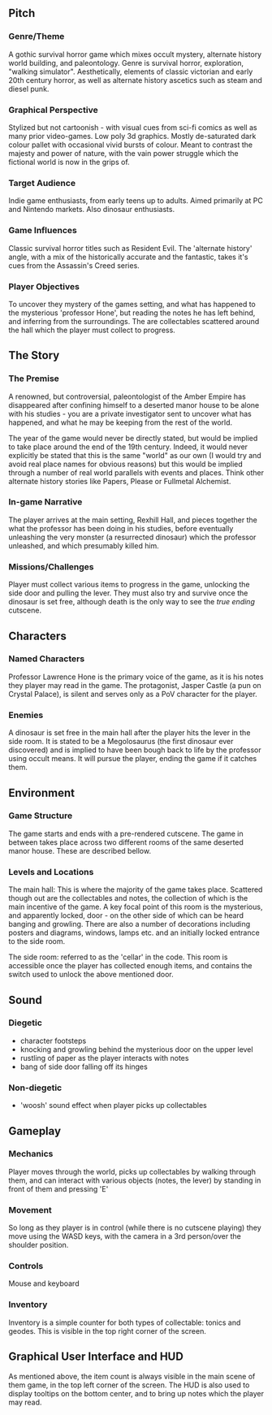## ​Pitch
### ​Genre/Theme

A gothic survival horror game which mixes occult mystery, alternate history world building, and paleontology. Genre is survival horror, exploration, "walking simulator". Aesthetically, elements of classic victorian and early 20th century horror, as well as alternate history ascetics such as steam and diesel punk.

### ​Graphical Perspective

Stylized but not cartoonish - with visual cues from sci-fi comics as well as many prior video-games. Low poly 3d graphics. Mostly de-saturated dark colour pallet with occasional vivid bursts of colour. Meant to contrast the majesty and power of nature, with the vain power struggle which the fictional world is now in the grips of.

### ​Target Audience

Indie game enthusiasts, from early teens up to adults. Aimed primarily at PC and Nintendo markets. Also dinosaur enthusiasts.

### ​Game Influences

Classic survival horror titles such as Resident Evil. The 'alternate history' angle, with a mix of the historically accurate and the fantastic, takes it's cues from the Assassin's Creed series.

### ​Player Objectives

To uncover they mystery of the games setting, and what has happened to the mysterious 'professor Hone', but reading the notes he has left behind, and inferring from the surroundings. The are collectables scattered around the hall which the player must collect to progress.

## ​The Story
### ​The Premise
A renowned, but controversial, paleontologist of the Amber Empire has disappeared after confining himself to a deserted manor house to be alone with his studies - you are a private investigator sent to uncover what has happened, and what he may be keeping from the rest of the world.

The year of the game would never be directly stated, but would be implied to take place around the end of the 19th century. Indeed, it would never explicitly be stated that this is the same "world" as our own (I would try and avoid real place names for obvious reasons) but this would be implied through a number of real world parallels with events and places. Think other alternate history stories like Papers, Please or Fullmetal Alchemist.

### ​In-game Narrative

The player arrives at the main setting, Rexhill Hall, and pieces together the what the professor has been doing in his studies, before eventually unleashing the very monster (a resurrected dinosaur) which the professor unleashed, and which presumably killed him.

### ​Missions/Challenges

Player must collect various items to progress in the game, unlocking the side door and pulling the lever. They must also try and survive once the dinosaur is set free, although death is the only way to see the *true ending* cutscene.

## Characters
### Named Characters
Professor Lawrence Hone is the primary voice of the game, as it is his notes they player may read in the game. The protagonist, Jasper Castle (a pun on Crystal Palace), is silent and serves only as a PoV character for the player.

### Enemies

A dinosaur is set free in the main hall after the player hits the lever in the side room. It is stated to be a Megolosaurus (the first dinosaur ever discovered) and is implied to have been bough back to life by the professor using occult means. It will pursue the player, ending the game if it catches them.

## ​Environment
### ​Game Structure

The game starts and ends with a pre-rendered cutscene. The game in between takes place across two different rooms of the same deserted manor house. These are described bellow.

### ​Levels and Locations

The main hall: This is where the majority of the game takes place. Scattered though out are the collectables and notes, the collection of which is the main incentive of the game. A key focal point of this room is the mysterious, and apparently locked, door - on the other side of which can be heard banging and growling. There are also a number of decorations including posters and diagrams, windows, lamps etc. and an initially locked entrance to the side room.

The side room: referred to as the 'cellar' in the code. This room is accessible once the player has collected enough items, and contains the switch used to unlock the above mentioned door. 

## Sound
### Diegetic

* character footsteps
* knocking and growling behind the mysterious door on the upper level
* rustling of paper as the player interacts with notes
* bang of side door falling off its hinges

### Non-diegetic

* 'woosh' sound effect when player picks up collectables

## ​Gameplay
### ​Mechanics

Player moves through the world, picks up collectables by walking through them, and can interact with various objects (notes, the lever) by standing in front of them and pressing 'E'

### ​Movement

So long as they player is in control (while there is no cutscene playing) they move using the WASD keys, with the camera in a 3rd person/over the shoulder position.

### ​Controls

Mouse and keyboard

### ​Inventory

Inventory is a simple counter for both types of collectable: tonics and geodes. This is visible in the top right corner of the screen.

## Graphical User Interface and HUD

As mentioned above, the item count is always visible in the main scene of them game, in the top left corner of the screen. The HUD is also used to display tooltips on the bottom center, and to bring up notes which the player may read.